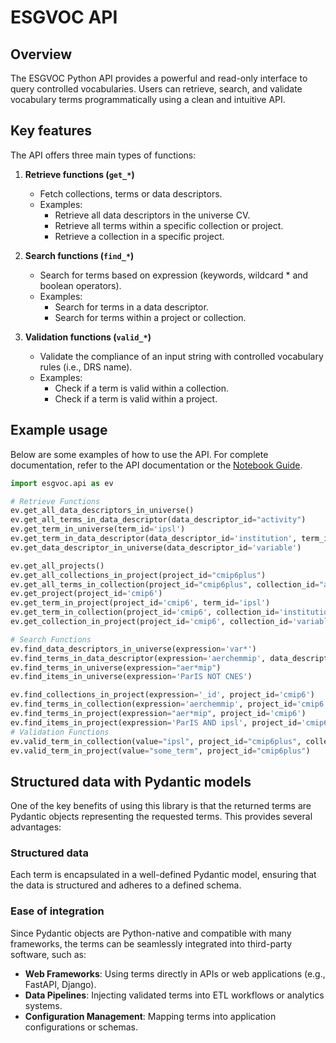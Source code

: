 # ESGVOC API

## Overview

The ESGVOC Python API provides a powerful and read-only interface to query controlled vocabularies. Users can retrieve, search, and validate vocabulary terms programmatically using a clean and intuitive API.

## Key features

The API offers three main types of functions:

1. **Retrieve functions (`get_*`)**
   - Fetch collections, terms or data descriptors.
   - Examples:
     - Retrieve all data descriptors in the universe CV.
     - Retrieve all terms within a specific collection or project.
     - Retrieve a collection in a specific project.

2. **Search functions (`find_*`)**
   - Search for terms based on expression (keywords, wildcard * and boolean operators).
   - Examples:
     - Search for terms in a data descriptor.
     - Search for terms within a project or collection.

3. **Validation functions (`valid_*`)**
   - Validate the compliance of an input string with controlled vocabulary rules (i.e., DRS name).
   - Examples:
     - Check if a term is valid within a collection.
     - Check if a term is valid within a project.

## Example usage

Below are some examples of how to use the API. For complete documentation, refer to the API documentation or the [Notebook Guide](https://esgf.github.io/esgf-vocab/guides/basics_esgvoc.html).

```python
import esgvoc.api as ev

# Retrieve Functions
ev.get_all_data_descriptors_in_universe()
ev.get_all_terms_in_data_descriptor(data_descriptor_id="activity")
ev.get_term_in_universe(term_id='ipsl')
ev.get_term_in_data_descriptor(data_descriptor_id='institution', term_id='ipsl')
ev.get_data_descriptor_in_universe(data_descriptor_id='variable')

ev.get_all_projects()
ev.get_all_collections_in_project(project_id="cmip6plus")
ev.get_all_terms_in_collection(project_id="cmip6plus", collection_id="activity_id")
ev.get_project(project_id='cmip6')
ev.get_term_in_project(project_id='cmip6', term_id='ipsl')
ev.get_term_in_collection(project_id='cmip6', collection_id='institution_id', term_id='ipsl')
ev.get_collection_in_project(project_id='cmip6', collection_id='variable_id')

# Search Functions
ev.find_data_descriptors_in_universe(expression='var*')
ev.find_terms_in_data_descriptor(expression='aerchemmip', data_descriptor_id="activity")
ev.find_terms_in_universe(expression="aer*mip")
ev.find_items_in_universe(expression='ParIS NOT CNES')

ev.find_collections_in_project(expression='_id', project_id='cmip6')
ev.find_terms_in_collection(expression='aerchemmip', project_id='cmip6', collection_id="activity")
ev.find_terms_in_project(expression="aer*mip", project_id='cmip6')
ev.find_items_in_project(expression='ParIS AND ipsl', project_id='cmip6', limit=10)
# Validation Functions
ev.valid_term_in_collection(value="ipsl", project_id="cmip6plus", collection_id="institution_id")
ev.valid_term_in_project(value="some_term", project_id="cmip6plus")
```

## Structured data with Pydantic models

One of the key benefits of using this library is that the returned terms are Pydantic objects representing the requested terms. This provides several advantages:

### Structured data
Each term is encapsulated in a well-defined Pydantic model, ensuring that the data is structured and adheres to a defined schema.

### Ease of integration
Since Pydantic objects are Python-native and compatible with many frameworks, the terms can be seamlessly integrated into third-party software, such as:
- **Web Frameworks**: Using terms directly in APIs or web applications (e.g., FastAPI, Django).
- **Data Pipelines**: Injecting validated terms into ETL workflows or analytics systems.
- **Configuration Management**: Mapping terms into application configurations or schemas.
